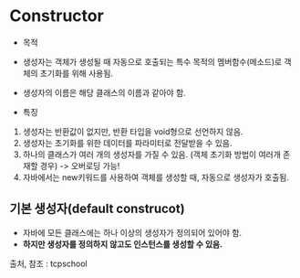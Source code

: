 # Constructor

* 목적
- 생성자는 객체가 생성될 때 자동으로 호출되는 특수 목적의 멤버함수(메소드)로 객체의 초기화를 위해 사용됨.

+ 생성자의 이름은 해당 클래스의 이름과 같아야 함.

* 특징
1. 생성자는 반환값이 없지만, 반환 타입을 void형으로 선언하지 않음.
2. 생성자는 초기화를 위한 데이터를 파라미터로 전달받을 수 있음.
3. 하나의 클래스가 여러 개의 생성자를 가질 수 있음. (객체 초기화 방법이 여러개 존재할 경우) -> 오버로딩 가능!
4. 자바에서는 new키워드를 사용하여 객체를 생성할 때, 자동으로 생성자가 호출됨.

## 기본 생성자(default construcot)

- 자바에 모든 클래스에는 하나 이상의 생성자가 정의되어 있어야 함.
- **하지만 생성자를 정의하지 않고도 인스턴스를 생성할 수 있음.**


출처, 참조 : tcpschool